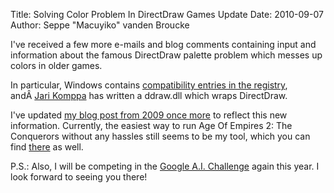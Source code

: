 Title: Solving Color Problem In DirectDraw Games Update
Date: 2010-09-07
Author: Seppe "Macuyiko" vanden Broucke

I've received a few more e-mails and blog comments containing input and information about the famous DirectDraw palette problem which messes up colors in older games.

In particular, Windows contains [compatibility entries in the registry](http://go.hopx.net/2010/05/256-color-issues-with-directdraw-and.html), andÂ [Jari Komppa](http://sol.gfxile.net/ddhack/) has written a ddraw.dll which wraps DirectDraw.

I've updated [my blog post from 2009 once more](|filename|/2009/2009_07_solving-color-problem-red-grass-purple.md) to reflect this new information. Currently, the easiest way to run Age Of Empires 2: The Conquerors without any hassles still seems to be my tool, which you can find [there](|filename|/2009/2009_07_solving-color-problem-red-grass-purple.md) as well.

P.S.: Also, I will be competing in the [Google A.I. Challenge](http://www.ai-contest.com/) again this year. I look forward to seeing you there!

